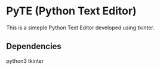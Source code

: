# PyTE (Python Text Editor)
This is a simeple Python Text Editor developed using tkinter.

## Dependencies
python3 tkinter



